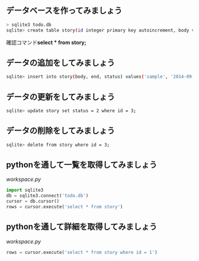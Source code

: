 ## データベースを作ってみましょう
```Bash
> sqlite3 todo.db
sqlite> create table story(id integer primary key autoincrement, body varchar(32), end datetime, status int);
```
確認コマンド**select * from story;**
## データの追加をしてみましょう
```Bash
sqlite> insert into story(body, end, status) values('sample', '2014-09-30 17:15:00', 1);
```
## データの更新をしてみましょう
```Bash
sqlite> update story set status = 2 where id = 3;
```
## データの削除をしてみましょう
```Bash
sqlite> delete from story where id = 3;
```
## pythonを通して一覧を取得してみましょう
*workspace.py*
```Python
import sqlite3
db = sqlite3.connect('todo.db')
cursor = db.cursor()
rows = cursor.execute('select * from story')
```

## pythonを通して詳細を取得してみましょう
*workspace.py*
```Python
rows = cursor.execute('select * from story where id = 1')
```
